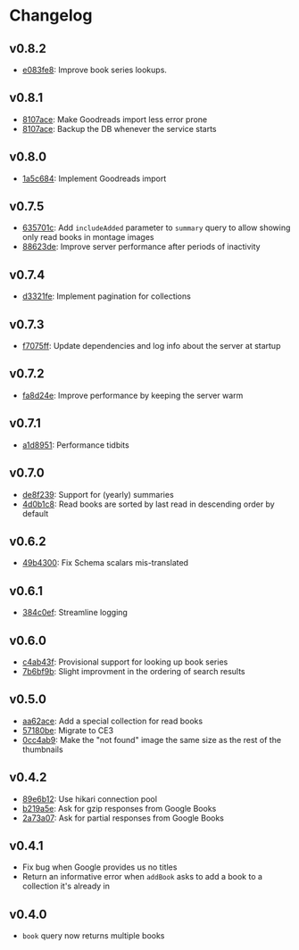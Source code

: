 # Changelog

## v0.8.2

* [e083fe8](https://github.com/LaurenceWarne/libro-finito/commit/644b6b6320e323f1fd90258d36ba96ba7351c154): Improve book series lookups.

## v0.8.1

* [8107ace](https://github.com/LaurenceWarne/libro-finito/commit/2c22e99edc4108ae8ed544401938311c29cd3d4b): Make Goodreads import less error prone
* [8107ace](https://github.com/LaurenceWarne/libro-finito/commit/8107acef724cbf2419172755a51fd5801768efc7): Backup the DB whenever the service starts

## v0.8.0

* [1a5c684](https://github.com/LaurenceWarne/libro-finito/commit/1a5c6849b695a55f4333e86f5966b2d711c47d18): Implement Goodreads import

## v0.7.5

* [635701c](https://github.com/LaurenceWarne/libro-finito/commit/635701c7af61ef2510157729b782c0520b36d4e7): Add `includeAdded` parameter to `summary` query to allow showing only read books in montage images
* [88623de](https://github.com/LaurenceWarne/libro-finito/commit/88623de9efdd629926bcedf2e2fc05c4e674d5a9): Improve server performance after periods of inactivity

## v0.7.4

* [d3321fe](https://github.com/LaurenceWarne/libro-finito/commit/d3321fed2b53a1ecfcc003c58a990588204e297b): Implement pagination for collections

## v0.7.3

* [f7075ff](https://github.com/LaurenceWarne/libro-finito/commit/f7075ffa9930155aedb4f256e67c547011bfab1f): Update dependencies and log info about the server at startup

## v0.7.2

* [fa8d24e](https://github.com/LaurenceWarne/libro-finito/commit/fa8d24e8ee480850fe248bbe9c233475770805d5): Improve performance by keeping the server warm

## v0.7.1

* [a1d8951](https://github.com/LaurenceWarne/libro-finito/commit/a1d8951caf1f894408bdfcb1082b76c6079c17cc): Performance tidbits

## v0.7.0

* [de8f239](https://github.com/LaurenceWarne/libro-finito/commit/de8f239ad7e45a1af41a7d3caa34eb42020a8d67): Support for (yearly) summaries
* [4d0b1c8](https://github.com/LaurenceWarne/libro-finito/commit/4d0b1c81dc548ea49188ec031a1ef9d5143bf65e): Read books are sorted by last read in descending order by default

## v0.6.2

* [49b4300](https://github.com/LaurenceWarne/libro-finito/commit/49b43001f90229e731279e3e5f34aea6f1146ce4): Fix Schema scalars mis-translated

## v0.6.1

* [384c0ef](https://github.com/LaurenceWarne/libro-finito/commit/384c0efbf5ba46303c8bd91c186808da168ab15c): Streamline logging

## v0.6.0

* [c4ab43f](https://github.com/LaurenceWarne/libro-finito/commit/c4ab43f6384c10ad556a9bf05cfb57ebfac011d5): Provisional support for looking up book series
* [7b6bf9b](https://github.com/LaurenceWarne/libro-finito/commit/7b6bf9b7826d9cf2c1de67a7f9883834174b8395): Slight improvment in the ordering of search results

## v0.5.0

* [aa62ace](https://github.com/LaurenceWarne/libro-finito/commit/aa62acee063d84c78419fbe29db82ca6e57dbacb): Add a special collection for read books
* [57180be](https://github.com/LaurenceWarne/libro-finito/commit/57180be031110c612e0b00d2b628cbe595274525): Migrate to CE3
* [0cc4ab9](https://github.com/LaurenceWarne/libro-finito/commit/0cc4ab9da4a2759a4fe3a4bd1d331a805ccb7abd): Make the "not found" image the same size as the rest of the thumbnails

## v0.4.2

* [89e6b12](https://github.com/LaurenceWarne/libro-finito/commit/89e6b1276edbd3427a4beb6f760d18bc03967808): Use hikari connection pool
* [b219a5e](https://github.com/LaurenceWarne/libro-finito/commit/b219a5e7015b81a65c00fe4a87fb052c1fe3352e): Ask for gzip responses from Google Books
* [2a73a07](https://github.com/LaurenceWarne/libro-finito/commit/2a73a072d5a58f11922a9119f3649e3616d269b6): Ask for partial responses from Google Books

## v0.4.1

* Fix bug when Google provides us no titles
* Return an informative error when `addBook` asks to add a book to a collection it's already in

## v0.4.0

* `book` query now returns multiple books

